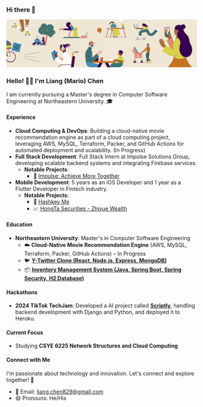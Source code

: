 ### Hi there 👋

<!--
**dexkum-2myzZy-jipzid/dexkum-2myzZy-jipzid** is a ✨ _special_ ✨ repository because its `README.md` (this file) appears on your GitHub profile.

Here are some ideas to get you started:

- 🔭 I’m currently working on ...
- 🌱 I’m currently learning ...
- 👯 I’m looking to collaborate on ...
- 🤔 I’m looking for help with ...
- 💬 Ask me about ...
- 📫 How to reach me: ...
- 😄 Pronouns: ...
- ⚡ Fun fact: ...
-->

![Header](https://github.com/dexkum-2myzZy-jipzid/dexkum-2myzZy-jipzid/blob/main/header.jpeg)

### Hello! 👋🏻 I'm **Liang (Mario) Chen**

I am currently pursuing a Master's degree in Computer Software Engineering at Northeastern University. 🎓

#### Experience

- **Cloud Computing & DevOps**: Building a cloud-native movie recommendation engine as part of a cloud computing project, leveraging AWS, MySQL, Terraform, Packer, and GitHub Actions for automated deployment and scalability. (In Progress)
- **Full Stack Development**: Full Stack Intern at Impulse Solutions Group, developing scalable backend systems and integrating Firebase services.
  - **Notable Projects**:
    - 🤝 [Impulse: Achieve More Together](https://www.findyourimpulse.com)
- **Mobile Development**: 5 years as an iOS Developer and 1 year as a Flutter Developer in Fintech industry.
  - **Notable Projects**:
    - 📱 [Hashkey Me](https://me.hashkey.com/en)
    - 📈 [HongTa Securities - Zhiyue Wealth](https://apps.apple.com/cn/app/id529436337)

#### Education

- **Northeastern University**: Master's in Computer Software Engineering
  - ☁️ **Cloud-Native Movie Recommendation Engine** (AWS, MySQL, Terraform, Packer, GitHub Actions) – In Progress
  - 🐦 [**Y-Twitter Clone (React, Node.js, Express, MongoDB)** ](https://github.com/dexkum-2myzZy-jipzid/Y-TwitterClone)
  - 📦 [**Inventory Management System (Java, Spring Boot, Spring Security, H2 Database)**](https://github.com/dexkum-2myzZy-jipzid/inventory-management-system)

#### Hackathons

- **2024 TikTok TechJam**: Developed a AI project called **[Scriptly](https://devpost.com/software/scriptly)**, handling backend development with Django and Python, and deployed it to Heroku.

#### Current Focus

- Studying **CSYE 6225 Network Structures and Cloud Computing**

#### Connect with Me

I'm passionate about technology and innovation. Let's connect and explore together! 🚀

- 📮 Email: liang.chen829@gmail.com
- 😄 Pronouns: He/His
